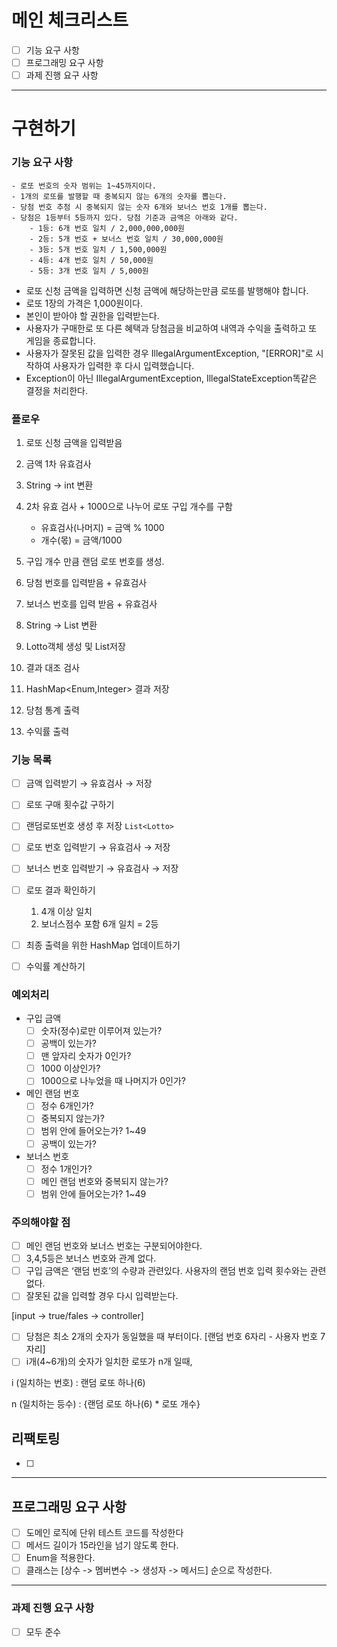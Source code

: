 
# 메인 체크리스트

- [ ]  기능 요구 사항
- [ ]  프로그래밍 요구 사항
- [ ]  과제 진행 요구 사항

---

# 구현하기

### 기능 요구 사항

```
- 로또 번호의 숫자 범위는 1~45까지이다.
- 1개의 로또를 발행할 때 중복되지 않는 6개의 숫자를 뽑는다.
- 당첨 번호 추첨 시 중복되지 않는 숫자 6개와 보너스 번호 1개를 뽑는다.
- 당첨은 1등부터 5등까지 있다. 당첨 기준과 금액은 아래와 같다.
    - 1등: 6개 번호 일치 / 2,000,000,000원
    - 2등: 5개 번호 + 보너스 번호 일치 / 30,000,000원
    - 3등: 5개 번호 일치 / 1,500,000원
    - 4등: 4개 번호 일치 / 50,000원
    - 5등: 3개 번호 일치 / 5,000원

```

- 로또 신청 금액을 입력하면 신청 금액에 해당하는만큼 로또를 발행해야 합니다.
- 로또 1장의 가격은 1,000원이다.
- 본인이 받아야 할 권한을 입력받는다.
- 사용자가 구매한로 또 다른 혜택과 당첨금을 비교하여 내역과 수익을 출력하고 또 게임을 종료합니다.
- 사용자가 잘못된 값을 입력한 경우 IllegalArgumentException, "[ERROR]"로 시작하여 사용자가 입력한 후 다시 입력했습니다.
- Exception이 아닌 IllegalArgumentException, IllegalStateException똑같은 결정을 처리한다.

### 플로우

1. 로또 신청 금액을 입력받음
2. 금액 1차 유효검사
3. String → int 변환
4. 2차 유효 검사 + 1000으로 나누어 로또 구입 개수를 구함
    - 유효검사(나머지) =  금액 % 1000
    - 개수(몫) = 금액/1000
5. 구입 개수 만큼 랜덤 로또 번호를 생성.

1. 당첨 번호를 입력받음 + 유효검사
2. 보너스 번호를 입력 받음 + 유효검사
3. String → List<Integer> 변환
4. Lotto객체 생성 및 List<Lotto>저장

1. 결과 대조 검사
2. HashMap<Enum,Integer> 결과 저장
3. 당첨 통계 출력
4. 수익률 출력

### 기능 목록

- [ ]  금액 입력받기 → 유효검사 → 저장
- [ ]  로또 구매 횟수값 구하기
- [ ]  랜덤로또번호 생성 후 저장 `List<Lotto>`

- [ ]  로또 번호 입력받기 → 유효검사 → 저장
- [ ]  보너스 번호 입력받기 → 유효검사 → 저장

- [ ]  로또 결과 확인하기
    1. 4개 이상 일치
    2. 보너스점수 포함 6개 일치 = 2등
- [ ]  최종 출력을 위한 HashMap 업데이트하기
- [ ]  수익률 계산하기

### 예외처리
- 구입 금액
  - [ ]  숫자(정수)로만 이루어져 있는가?
  - [ ]  공백이 있는가?
  - [ ]  맨 앞자리 숫자가 0인가?
  - [ ]  1000 이상인가?
  - [ ]  1000으로 나누었을 때 나머지가 0인가?
- 메인 랜덤 번호
  - [ ]  정수 6개인가?
  - [ ]  중복되지 않는가?
  - [ ]  범위 안에 들어오는가? 1~49
  - [ ]  공백이 있는가?
- 보너스 번호
  - [ ]  정수 1개인가?
  - [ ]  메인 랜덤 번호와 중복되지 않는가?
  - [ ]  범위 안에 들어오는가? 1~49

### 주의해야할 점

- [ ]  메인 랜덤 번호와 보너스 번호는 구분되어야한다.
- [ ]  3,4,5등은 보너스 번호와 관계 없다.
- [ ]  구입 금액은 ‘랜덤 번호’의 수량과 관련있다. 사용자의 랜덤 번호 입력 횟수와는 관련 없다.
- [ ]  잘못된 값을 입력할 경우 다시 입력받는다.

  [input → true/fales → controller]

- [ ]  당첨은 최소 2개의 숫자가 동일했을 때 부터이다. [랜덤 번호 6자리 - 사용자 번호 7자리]
- [ ]  i개(4~6개)의 숫자가 일치한 로또가 n개 일때,

  i (일치하는 번호) : 랜덤 로또 하나(6)

  n (일치하는 등수)  : {랜덤 로또 하나(6) * 로또 개수}


## 리팩토링

- [ ] 

---

## 프로그래밍 요구 사항

- [ ]  도메인 로직에 단위 테스트 코드를 작성한다
- [ ]  메서드 길이가 15라인을 넘기 않도록 한다.
- [ ]  Enum을 적용한다.
- [ ] 클래스는 [상수 -> 멤버변수 -> 생성자 -> 메서드] 순으로 작성한다.

---

### 과제 진행 요구 사항

- [ ]  모두 준수